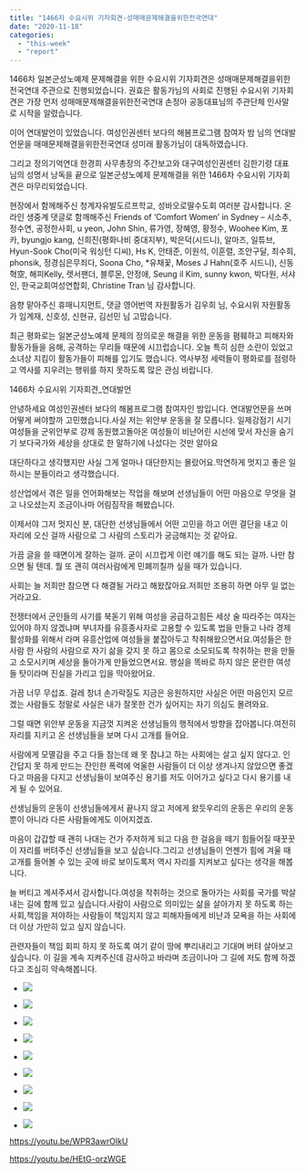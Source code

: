 ```yaml
---
title: "1466차 수요시위 기자회견-성매매문제해결을위한전국연대"
date: "2020-11-18"
categories: 
  - "this-week"
  - "report"
---
```


1466차 일본군성노예제 문제해결을 위한 수요시위 기자회견은 성매매문제해결을위한전국연대 주관으로 진행되었습니다. 권효은 활동가님의 사회로 진행된 수요시위 기자회견은 가장 먼저 성매매문제해결을위한전국연대 손정아 공동대표님의 주관단체 인사말로 시작을 알렸습니다.

이어 연대발언이 있었습니다. 여성인권센터 보다의 해봄프로그램 참여자 밤 님의 연대발언문을 매매문제해결을위한전국연대 성미래 활동가님이 대독하였습니다.

그리고 정의기억연대 한경희 사무총장의 주간보고와 대구여성인권센터 김한기령 대표님의 성명서 낭독을 끝으로 일본군성노예제 문제해결을 위한 1466차 수요시위 기자회견은 마무리되었습니다.

현장에서 함께해주신 청계자유발도르프학교, 성바오로딸수도회 여러분 감사합니다. 온라인 생중계 댓글로 함깨해주신 Friends of ‘Comfort Women’ in Sydney – 시소추, 정수연, 공정한사회, u yeon, John Shin, 류가영, 장혜영, 황정수, Woohee Kim, 포카, byungjo kang, 신희진(평화나비 중대지부), 박은덕(시드니), 알마즈, 일튜브, Hyun-Sook Cho(미국 워싱턴 디씨), Hs K, 안태준, 이원석, 이훈렬, 조안구달, 최수희, phonsik, 정경심은무죄다, Soona Cho, \*유채꽃, Moses J Hahn(​호주 시드니), 신동혁空, 해피Kelly, 렛서팬더, 블루몬, 안정애, Seung il Kim, sunny kwon, 박다원, 서샤인, 한국교회여성연합회, Christine Tran 님 감사합니다.

음향 맡아주신 휴매니지먼트, 댓글 영어번역 자원활동가 김우희 님, 수요시위 자원활동가 임계재, 신호성, 신현규, 김선민 님 고맙습니다.

최근 평화로는 일본군성노예제 문제의 정의로운 해결을 위한 운동을 폄훼하고 피해자와 활동가들을 음해, 공격하는 무리들 때문에 시끄럽습니다. 오늘 특히 심한 소란이 있었고 소녀상 지킴이 활동가들이 피해를 입기도 했습니다. 역사부정 세력들이 평화로를 점령하고 역사를 지우려는 행위를 하지 못하도록 많은 관심 바랍니다.

1466차 수요시위 기자회견\_연대발언

안녕하세요 여성인권센터 보다의 해봄프로그램 참여자인 밤입니다. 연대발언문을 쓰며 어떻게 써야할까 고민했습니다.사실 저는 위안부 운동을 잘 모릅니다. 일제강점기 시기 여성들을 군위안부로 강제 동원했고돌아온 여성들이 비난어린 시선에 맞서 자신을 숨기기 보다국가와 세상을 상대로 한 말하기에 나섰다는 것만 알아요

대단하다고 생각했지만 사실 그게 얼마나 대단한지는 몰랐어요.막연하게 멋지고 좋은 일 하시는 분들이라고 생각했습니다.

성산업에서 겪은 일을 언어화해보는 작업을 해보며 선생님들이 어떤 마음으로 무엇을 걸고 나오셨는지 조금이나마 어림짐작을 해봤습니다.

이제서야 그저 멋지신 분, 대단한 선생님들에서 어떤 고민을 하고 어떤 결단을 내고 이 자리에 오신 걸까 사람으로 그 사람의 스토리가 궁금해지는 것 같아요.

가끔 글을 쓸 때면이게 잘하는 걸까. 굳이 시끄럽게 이런 얘기를 해도 되는 걸까. 나만 참으면 될 텐데. 뭘 또 괜히 여러사람에게 민폐끼칠까 싶을 때가 있습니다.

사회는 늘 저희만 참으면 다 해결될 거라고 해왔잖아요.저희만 조용히 하면 아무 일 없는 거라고요.

전쟁터에서 군인들의 사기를 북돋기 위해 여성을 공급하고힘든 세상 술 따라주는 여자는 있어야 하지 않겠냐며 부녀자를 유흥종사자로 고용할 수 있도록 법을 만들고 나라 경제 활성화를 위해서 라며 유흥산업에 여성들을 붙잡아두고 착취해왔으면서요.여성들은 한 사람 한 사람의 사람으로 자기 삶을 갖지 못 하고 몸으로 소모되도록 착취하는 판을 만들고 소모시키며 세상을 돌아가게 만들었으면서요. 행실을 똑바로 하지 않은 문란한 여성들 탓이라며 진실을 가리고 입을 막아왔어요.

가끔 너무 무섭죠. 걸레 창녀 손가락질도 지금은 응원하지만 사실은 어떤 마음인지 모르겠는 사람들도 정말로 사실은 내가 잘못한 건가 싶어지는 자기 의심도 몰려와요.

그럴 때면 위안부 운동을 지금껏 지켜온 선생님들의 행적에서 방향을 잡아봅니다.여전히 자리를 지키고 온 선생님들을 보며 다시 고개를 들어요.

사람에게 모멸감을 주고 다들 참는데 왜 못 참냐고 하는 사회에는 살고 싶지 않다고. 인간답지 못 하게 만드는 잔인한 폭력에 억울한 사람들이 더 이상 생겨나지 않았으면 좋겠다고 마음을 다지고 선생님들이 보여주신 용기를 저도 이어가고 싶다고 다시 용기를 내게 될 수 있어요.

선생님들의 운동이 선생님들에게서 끝나지 않고 저에게 왔듯우리의 운동은 우리의 운동뿐이 아니라 다른 사람들에게도 이어지겠죠.

마음이 갑갑할 때 괜히 나대는 건가 주저하게 되고 다음 한 걸음을 떼기 힘들어질 때꿋꿋이 자리를 버텨주신 선생님들을 보고 싶습니다.그리고 선생님들이 언젠가 힘에 겨울 때 고개를 들어볼 수 있는 곳에 바로 보이도록저 역시 자리를 지켜보고 싶다는 생각을 해봅니다.

늘 버티고 계셔주셔서 감사합니다.여성을 착취하는 것으로 돌아가는 사회를 국가를 박살내는 길에 함께 있고 싶습니다.사람이 사람으로 의미있는 삶을 살아가지 못 하도록 하는 사회,책임을 져야하는 사람들이 책임지지 않고 피해자들에게 비난과 모욕을 하는 사회에더 이상 가만히 있고 싶지 않습니다.

관련자들이 책임 회피 하지 못 하도록 여기 같이 땅에 뿌리내리고 기대며 버텨 살아보고 싶습니다. 이 길을 계속 지켜주신데 감사하고 바라며 조금이나마 그 길에 저도 함께 하겠다고 조심히 약속해봅니다.

- ![](https://womenandwar.net/kr/wp-content/uploads/2020/11/크기변환IMGP2454.jpg)
    
- ![](https://womenandwar.net/kr/wp-content/uploads/2020/11/크기변환IMGP2463.jpg)
    
- ![](https://womenandwar.net/kr/wp-content/uploads/2020/11/크기변환IMGP2469.jpg)
    
- ![](https://womenandwar.net/kr/wp-content/uploads/2020/11/크기변환IMGP2474.jpg)
    
- ![](https://womenandwar.net/kr/wp-content/uploads/2020/11/크기변환IMGP2505.jpg)
    
- ![](https://womenandwar.net/kr/wp-content/uploads/2020/11/크기변환IMGP2538.jpg)
    
- ![](https://womenandwar.net/kr/wp-content/uploads/2020/11/크기변환IMGP2579.jpg)
    
- ![](https://womenandwar.net/kr/wp-content/uploads/2020/11/크기변환IMGP2668.jpg)
    
- ![](https://womenandwar.net/kr/wp-content/uploads/2020/11/크기변환IMGP2707.jpg)
    

https://youtu.be/WPR3awrOIkU

https://youtu.be/HEtG-orzWGE

​
